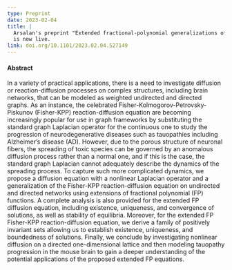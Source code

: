 ```yaml
---
type: Preprint
date: 2023-02-04
title: |
  Arsalan's preprint "Extended fractional-polynomial generalizations of diffusion and Fisher-KPP equations on directed networks: Modeling neurodegenerative progression"
  is now live.
link: doi.org/10.1101/2023.02.04.527149
---
```


#### Abstract

In a variety of practical applications, there is a need to investigate diffusion or reaction-diffusion processes on complex structures, including brain networks, that can be modeled as weighted undirected and directed graphs. As an instance, the celebrated Fisher-Kolmogorov-Petrovsky-Piskunov (Fisher-KPP) reaction-diffusion equation are becoming increasingly popular for use in graph frameworks by substituting the standard graph Laplacian operator for the continuous one to study the progression of neurodegenerative diseases such as tauopathies including Alzheimer’s disease (AD). However, due to the porous structure of neuronal fibers, the spreading of toxic species can be governed by an anomalous diffusion process rather than a normal one, and if this is the case, the standard graph Laplacian cannot adequately describe the dynamics of the spreading process. To capture such more complicated dynamics, we propose a diffusion equation with a nonlinear Laplacian operator and a generalization of the Fisher-KPP reaction-diffusion equation on undirected and directed networks using extensions of fractional polynomial (FP) functions. A complete analysis is also provided for the extended FP diffusion equation, including existence, uniqueness, and convergence of solutions, as well as stability of equilibria. Moreover, for the extended FP Fisher-KPP reaction-diffusion equation, we derive a family of positively invariant sets allowing us to establish existence, uniqueness, and boundedness of solutions. Finally, we conclude by investigating nonlinear diffusion on a directed one-dimensional lattice and then modeling tauopathy progression in the mouse brain to gain a deeper understanding of the potential applications of the proposed extended FP equations.

